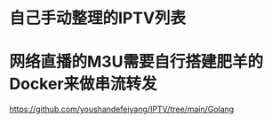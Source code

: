 # 自己手动整理的IPTV列表

# 网络直播的M3U需要自行搭建肥羊的Docker来做串流转发
https://github.com/youshandefeiyang/IPTV/tree/main/Golang
